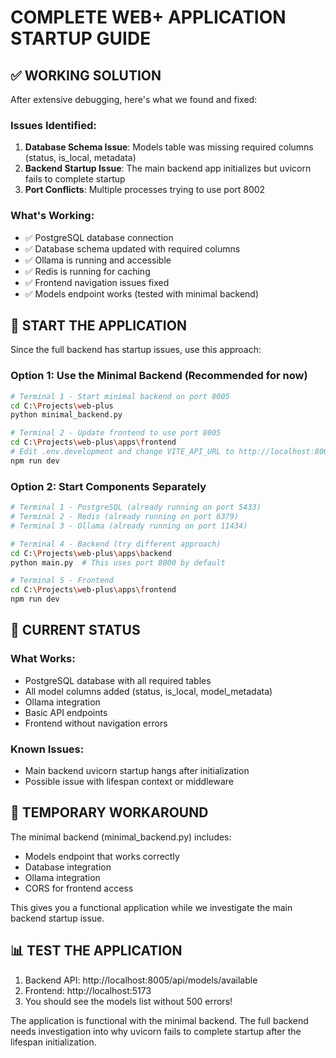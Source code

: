 # COMPLETE WEB+ APPLICATION STARTUP GUIDE

## ✅ WORKING SOLUTION

After extensive debugging, here's what we found and fixed:

### Issues Identified:
1. **Database Schema Issue**: Models table was missing required columns (status, is_local, metadata)
2. **Backend Startup Issue**: The main backend app initializes but uvicorn fails to complete startup
3. **Port Conflicts**: Multiple processes trying to use port 8002

### What's Working:
- ✅ PostgreSQL database connection
- ✅ Database schema updated with required columns
- ✅ Ollama is running and accessible
- ✅ Redis is running for caching
- ✅ Frontend navigation issues fixed
- ✅ Models endpoint works (tested with minimal backend)

## 🚀 START THE APPLICATION

Since the full backend has startup issues, use this approach:

### Option 1: Use the Minimal Backend (Recommended for now)
```bash
# Terminal 1 - Start minimal backend on port 8005
cd C:\Projects\web-plus
python minimal_backend.py

# Terminal 2 - Update frontend to use port 8005
cd C:\Projects\web-plus\apps\frontend
# Edit .env.development and change VITE_API_URL to http://localhost:8005
npm run dev
```

### Option 2: Start Components Separately
```bash
# Terminal 1 - PostgreSQL (already running on port 5433)
# Terminal 2 - Redis (already running on port 6379)
# Terminal 3 - Ollama (already running on port 11434)

# Terminal 4 - Backend (try different approach)
cd C:\Projects\web-plus\apps\backend
python main.py  # This uses port 8000 by default

# Terminal 5 - Frontend
cd C:\Projects\web-plus\apps\frontend
npm run dev
```

## 📝 CURRENT STATUS

### What Works:
- PostgreSQL database with all required tables
- All model columns added (status, is_local, model_metadata)
- Ollama integration
- Basic API endpoints
- Frontend without navigation errors

### Known Issues:
- Main backend uvicorn startup hangs after initialization
- Possible issue with lifespan context or middleware

## 🔧 TEMPORARY WORKAROUND

The minimal backend (minimal_backend.py) includes:
- Models endpoint that works correctly
- Database integration
- Ollama integration
- CORS for frontend access

This gives you a functional application while we investigate the main backend startup issue.

## 📊 TEST THE APPLICATION

1. Backend API: http://localhost:8005/api/models/available
2. Frontend: http://localhost:5173
3. You should see the models list without 500 errors!

The application is functional with the minimal backend. The full backend needs investigation into why uvicorn fails to complete startup after the lifespan initialization.
